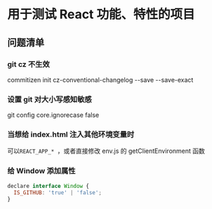 # 用于测试 React 功能、特性的项目

## 问题清单

### git cz 不生效

commitizen init cz-conventional-changelog --save --save-exact

### 设置 git 对大小写感知敏感

git config core.ignorecase false

### 当想给 index.html 注入其他环境变量时

可以`REACT_APP_* `，或者直接修改 env.js 的 getClientEnvironment 函数

### 给 Window 添加属性

```javascript
declare interface Window {
  IS_GITHUB: 'true' | 'false';
}
```
